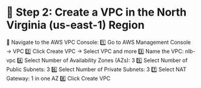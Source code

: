 
# 📌 Step 2: Create a VPC in the North Virginia (us-east-1) Region

🔹 Navigate to the AWS VPC Console:
1️⃣ Go to AWS Management Console → VPC
2️⃣ Click Create VPC → Select VPC and more
3️⃣ Name the VPC: nlb-vpc
4️⃣ Select Number of Availability Zones (AZs): 3
5️⃣ Select Number of Public Subnets: 3
6️⃣ Select Number of Private Subnets: 3
7️⃣ Select NAT Gateway: 1 in one AZ
8️⃣ Click Create VPC


